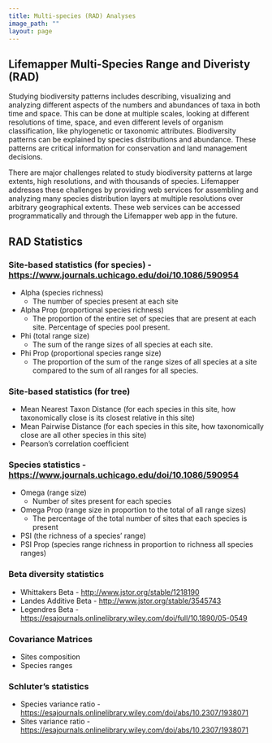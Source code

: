 ```yaml
---
title: Multi-species (RAD) Analyses
image_path: ""
layout: page
---
```


## Lifemapper Multi-Species Range and Diveristy (RAD)

<p>
Studying biodiversity patterns includes describing, visualizing and analyzing 
different aspects of the numbers and abundances of taxa in both time and space. 
This can be done at multiple scales, looking at different resolutions of time, 
space, and even different levels of organism classification, like phylogenetic 
or taxonomic attributes.  Biodiversity patterns can be explained by species 
distributions and abundance.  These patterns are critical information for 
conservation and land management decisions.

There are major challenges related to study biodiversity patterns at large 
extents, high resolutions, and with thousands of species.  Lifemapper addresses 
these challenges by providing web services for assembling and analyzing many 
species distribution layers at multiple resolutions over arbitrary geographical 
extents.   These web services can be accessed programmatically and through the 
Lifemapper web app in the future.
</p>

## RAD Statistics


### Site-based statistics (for species) - https://www.journals.uchicago.edu/doi/10.1086/590954
* Alpha (species richness)
  - The number of species present at each site
* Alpha Prop (proportional species richness)
  - The proportion of the entire set of species that are present at each site.  Percentage of species pool 
    present.
* Phi (total range size)
  - The sum of the range sizes of all species at each site.
* Phi Prop (proportional species range size)
  - The proportion of the sum of the range sizes of all species at a site compared to the sum of all ranges 
    for all species.

### Site-based statistics (for tree)
* Mean Nearest Taxon Distance (for each species in this site, how taxonomically 
  close is its closest relative in this site) 
* Mean Pairwise Distance (for each species in this site, how taxonomically 
  close are all other species in this site)
* Pearson’s correlation coefficient

### Species statistics - https://www.journals.uchicago.edu/doi/10.1086/590954
* Omega (range size)
  - Number of sites present for each species
* Omega Prop (range size in proportion to the total of all range sizes)
  - The percentage of the total number of sites that each species is present
* PSI (the richness of a species’ range)
* PSI Prop (species range richness in proportion to richness all species ranges)

### Beta diversity statistics
* Whittakers Beta - http://www.jstor.org/stable/1218190
* Landes Additive Beta - http://www.jstor.org/stable/3545743
* Legendres Beta - https://esajournals.onlinelibrary.wiley.com/doi/full/10.1890/05-0549

### Covariance Matrices
* Sites composition
* Species ranges

### Schluter’s statistics
* Species variance ratio - https://esajournals.onlinelibrary.wiley.com/doi/abs/10.2307/1938071
* Sites variance ratio - https://esajournals.onlinelibrary.wiley.com/doi/abs/10.2307/1938071
